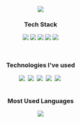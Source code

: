 <div align="center">
  <img src="https://capsule-render.vercel.app/api?type=waving&color=97DBAE&height=260&section=header&text=Welcome😎&fontSize=60" />
</div>
<!--
**melonpanna/melonpanna** is a ✨ _special_ ✨ repository because its `README.md` (this file) appears on your GitHub profile.
Here are some ideas to get you started:
- 🔭 I’m currently working on ...
- 🌱 I’m currently learning ...
- 👯 I’m looking to collaborate on ...
- 🤔 I’m looking for help with ...
- 💬 Ask me about ...
- 📫 How to reach me: ...
- 😄 Pronouns: ...
- ⚡ Fun fact: ...
![Melonpanna's GitHub stats](https://github-readme-stats.vercel.app/api?username=melonpanna&show_icons=true&theme=radical)
-->
<h3 align="center">Tech Stack</h3>
  <p align='center'>
    <img src="https://img.shields.io/badge/JAVA-5382a1?style=for-the-badge&logo=java&logoColor=white"/></a>
    <img src="https://img.shields.io/badge/Spring-6DB33F?style=for-the-badge&logo=Spring&logoColor=white"/></a>
    <img src="https://img.shields.io/badge/SpringBoot-6DB33F?style=for-the-badge&logo=Spring&logoColor=white"/></a>
    <img src="https://img.shields.io/badge/Oracle-blue?style=for-the-badge&logo=Oracle&logoColor=white"/></a>
    <img src="https://img.shields.io/badge/MySQL-4479A1?style=for-the-badge&logo=MySQL&logoColor=white"/></a>
  </p>
<br/>
<h3 align="center">Technologies I've used</h3>
<div align="center">
  <img src="https://img.shields.io/badge/React-61DAFB?style=for-the-badge&logo=React&logoColor=white" />&nbsp
  <img src="https://img.shields.io/badge/HTML5-E34F26?style=for-the-badge&logo=html5&logoColor=white" />&nbsp
  <img src="https://img.shields.io/badge/CSS-1572B6?style=for-the-badge&logo=css3&logoColor=white" />&nbsp
  <img src="https://img.shields.io/badge/Javascript-F7DF1E.svg?style=for-the-badge&logo=javascript&logoColor=white" />&nbsp
  <img src="https://img.shields.io/badge/C++-00599C.svg?style=for-the-badge&logo=cplusplus&logoColor=white" />&nbsp
</div>
<br/>
<h3 align="center">Most Used Languages</h3>
<p align="center">
  <a href="https://github.com/melonpanna">
      <img align="center" src="https://github-readme-stats.vercel.app/api/top-langs/?username=melonpanna&layout=compact&show_icons=true&show_owner=true&hide_title=true" />
  </a>
</p>
